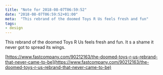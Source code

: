 ```yaml
---
title: "Note for 2018-08-07T06:59:52"
date: "2018-08-07T06:59:52+01:00"
meta:  "This rebrand of the doomed Toys R Us feels fresh and fun"
tags:
- design
---
```

This rebrand of the doomed Toys R Us feels fresh and fun. It s a shame it never got to spread its wings.

[https://www.fastcompany.com/90212163/the-doomed-toys-r-us-rebrand-that-never-came-to-be](https://www.fastcompany.com/90212163/the-doomed-toys-r-us-rebrand-that-never-came-to-be)
